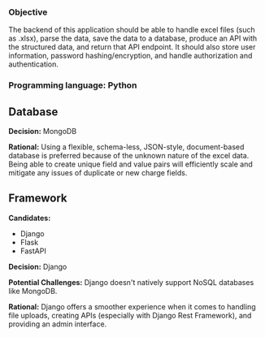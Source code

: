### Objective
The backend of this application should be able to handle excel files (such as .xlsx), parse the data, save the data to a database, produce an API with the structured data, and return that API endpoint. It should also store user information, password hashing/encryption, and handle authorization and authentication. 
### Programming language: Python

## Database
**Decision:** MongoDB

**Rational:** Using a flexible, schema-less, JSON-style, document-based database is preferred because of the unknown nature of the excel data. Being able to create unique field and value pairs will efficiently scale and mitigate any issues of duplicate or new charge fields. 

## Framework
**Candidates:**
- Django
- Flask
- FastAPI

**Decision:** Django

**Potential Challenges:** Django doesn't natively support NoSQL databases like MongoDB. 

**Rational:** Django offers a smoother experience when it comes to handling file uploads, creating APIs (especially with Django Rest Framework), and providing an admin interface. 